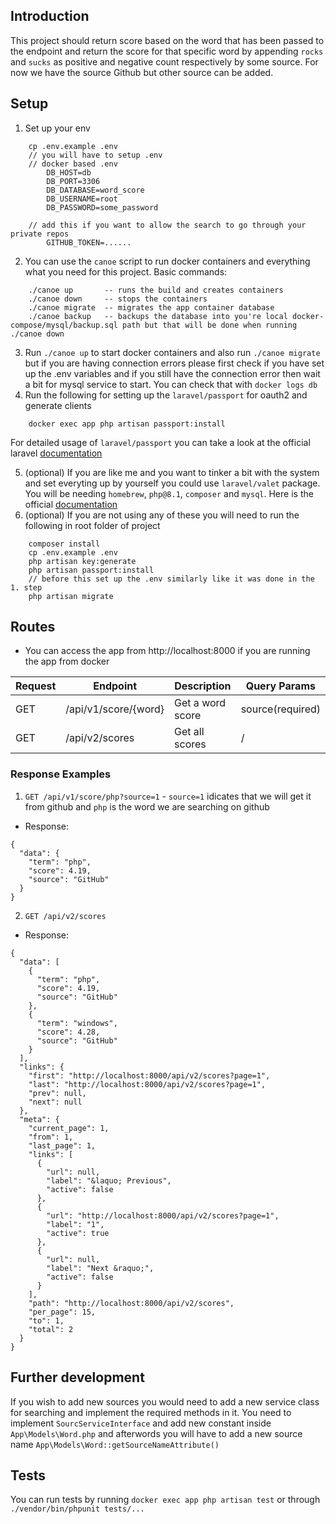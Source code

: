 ## Introduction
This project should return score based on the word that has been passed to the endpoint and return the score for that specific word by appending `rocks` and `sucks` as positive and negative count respectively by some source. For now we have the source Github but other source can be added.

## Setup

1. Set up your env
```
    cp .env.example .env
    // you will have to setup .env
    // docker based .env
        DB_HOST=db
        DB_PORT=3306
        DB_DATABASE=word_score
        DB_USERNAME=root
        DB_PASSWORD=some_password

    // add this if you want to allow the search to go through your private repos
        GITHUB_TOKEN=...... 
```
2. You can use the `canoe` script to run docker containers and everything what you need for this project. Basic commands:
``` 
    ./canoe up       -- runs the build and creates containers
    ./canoe down     -- stops the containers
    ./canoe migrate  -- migrates the app container database
    ./canoe backup   -- backups the database into you're local docker-compose/mysql/backup.sql path but that will be done when running ./canoe down
```
3. Run `./canoe up` to start docker containers and also run `./canoe migrate` but if you are having connection errors please first check if you have set up the .env variables and if you still have the connection error then wait a bit for mysql service to start. You can check that with `docker logs db`
4. Run the following for setting up the `laravel/passport` for oauth2 and generate clients
```
    docker exec app php artisan passport:install
```
For detailed usage of `laravel/passport` you can take a look at the official laravel [documentation](https://laravel.com/docs/10.x/passport#clients-json-api)

5. (optional) If you are like me and you want to tinker a bit with the system and set everyting up by yourself you could use `laravel/valet` package.
You will be needing `homebrew`, `php@8.1`, `composer` and `mysql`. Here is the official [documentation](https://laravel.com/docs/10.x/valet#installation)
6. (optional) If you are not using any of these you will need to run the following in root folder of project
```
    composer install
    cp .env.example .env
    php artisan key:generate
    php artisan passport:install
    // before this set up the .env similarly like it was done in the 1. step
    php artisan migrate
```

## Routes

- You can access the app from http://localhost:8000 if you are running the app from docker 

| Request    | Endpoint               | Description            | Query Params       |
| ---------- | ---------------------- | ---------------------- | ------------------ |
| GET        | /api/v1/score/{word}   | Get a word score       | source(required)   |
| GET        | /api/v2/scores         | Get all scores         | /                  |

### Response Examples
1. `GET /api/v1/score/php?source=1` - `source=1` idicates that we will get it from github and `php` is the word we are searching on github
- Response: 
```
{
  "data": {
    "term": "php",
    "score": 4.19,
    "source": "GitHub"
  }
}
```
2. `GET /api/v2/scores`
- Response:
```
{
  "data": [
    {
      "term": "php",
      "score": 4.19,
      "source": "GitHub"
    },
    {
      "term": "windows",
      "score": 4.28,
      "source": "GitHub"
    }
  ],
  "links": {
    "first": "http://localhost:8000/api/v2/scores?page=1",
    "last": "http://localhost:8000/api/v2/scores?page=1",
    "prev": null,
    "next": null
  },
  "meta": {
    "current_page": 1,
    "from": 1,
    "last_page": 1,
    "links": [
      {
        "url": null,
        "label": "&laquo; Previous",
        "active": false
      },
      {
        "url": "http://localhost:8000/api/v2/scores?page=1",
        "label": "1",
        "active": true
      },
      {
        "url": null,
        "label": "Next &raquo;",
        "active": false
      }
    ],
    "path": "http://localhost:8000/api/v2/scores",
    "per_page": 15,
    "to": 1,
    "total": 2
  }
}
```

## Further development

If you wish to add new sources you would need to add a new service class for searching and implement the required methods in it. You need to implement `SourcServiceInterface`
and add new constant inside `App\Models\Word.php` and afterwords you will have to add a new source name `App\Models\Word::getSourceNameAttribute()` 


## Tests

You can run tests by running `docker exec app php artisan test` or through `./vendor/bin/phpunit tests/...`

